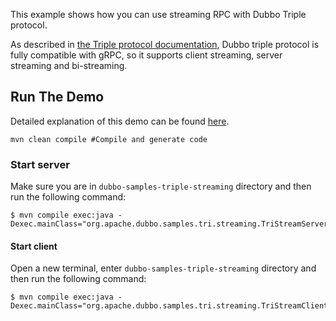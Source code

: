 This example shows how you can use streaming RPC with Dubbo Triple protocol.

As described in [the Triple protocol documentation](https://dubbo.apache.org/zh-cn/overview/reference/protocols/triple/), Dubbo triple protocol is fully compatible with gRPC, so it supports client streaming, server streaming and bi-streaming.

## Run The Demo
Detailed explanation of this demo can be found [here](https://dubbo.apache.org/zh-cn/overview/mannual/java-sdk/quick-start).

```shell
mvn clean compile #Compile and generate code
```

### Start server
Make sure you are in `dubbo-samples-triple-streaming` directory and then run the following command:

```shell
$ mvn compile exec:java -Dexec.mainClass="org.apache.dubbo.samples.tri.streaming.TriStreamServer"
```

#### Start client
Open a new terminal, enter `dubbo-samples-triple-streaming` directory and then run the following command:

```shell
$ mvn compile exec:java -Dexec.mainClass="org.apache.dubbo.samples.tri.streaming.TriStreamClient"
```